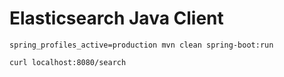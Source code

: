 # Elasticsearch Java Client

```shell
spring_profiles_active=production mvn clean spring-boot:run
```

```shell
curl localhost:8080/search
```
